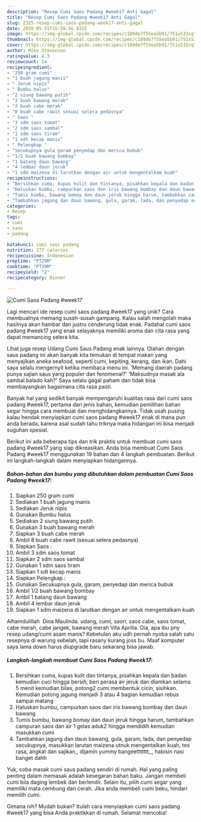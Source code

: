 ```yaml
---
description: "Resep Cumi Saos Padang #week17 Anti Gagal"
title: "Resep Cumi Saos Padang #week17 Anti Gagal"
slug: 2325-resep-cumi-saos-padang-week17-anti-gagal
date: 2020-05-31T15:59:56.932Z
image: https://img-global.cpcdn.com/recipes/c189de7f55ea5b91/751x532cq70/cumi-saos-padang-week17-foto-resep-utama.jpg
thumbnail: https://img-global.cpcdn.com/recipes/c189de7f55ea5b91/751x532cq70/cumi-saos-padang-week17-foto-resep-utama.jpg
cover: https://img-global.cpcdn.com/recipes/c189de7f55ea5b91/751x532cq70/cumi-saos-padang-week17-foto-resep-utama.jpg
author: Mike Stevenson
ratingvalue: 4.3
reviewcount: 14
recipeingredient:
- "250 gram cumi"
- "1 buah jagung manis"
- " Jeruk nipis"
- " Bumbu halus"
- "2 siung bawang putih"
- "3 buah bawang merah"
- "3 buah cabe merah"
- "8 buah cabe rawit sesuai selera pedasnya"
- " Saos "
- "3 sdm saos tomat"
- "2 sdm saos sambal"
- "1 sdm saos tiram"
- "1 sdt kecap manis"
- " Pelengkap "
- "Secukupnya gula garam penyedap dan merica bubuk"
- "1/2 buah bawang bombay"
- "1 batang daun bawang"
- "4 lembar daun jeruk"
- "1 sdm maizena di larutkan dengan air untuk mengentalkam kuah"
recipeinstructions:
- "Bersihkan cuma, kupas kulit dan tintanya, pisahkan kepala dan badan kemudian cuci hingga bersih, beri perasa air jeruk dan diamkan selama 5 menit kemudian bilas, potong2 cumi membentuk cicin, sisihkan. Kemudian potong jagung menjadi 3 atau 4 bagian kemudian rebus sampai matang"
- "Haluskan bumbu, campurkan saos dan iris bawang bombay dan daun bawang"
- "Tumis bumbu, bawang bomay dan daun jeruk hingga harum, tambahkan campuran saos dan air 1 gelas aduk2 hingga mendidih kemudian masukkan cumi"
- "Tambahkan jagung dan daun bawang, gula, garam, lada, dan penyedap secukupnya, masukkan larutan maizena utnuk mengentalkan kuah, tes rasa, angkat dan sajikan,, dijamin yummy bangeettttttt,,, habisin nasi banget dahh"
categories:
- Resep
tags:
- cumi
- saos
- padang

katakunci: cumi saos padang 
nutrition: 277 calories
recipecuisine: Indonesian
preptime: "PT29M"
cooktime: "PT39M"
recipeyield: "2"
recipecategory: Dinner

---
```



![Cumi Saos Padang #week17](https://img-global.cpcdn.com/recipes/c189de7f55ea5b91/751x532cq70/cumi-saos-padang-week17-foto-resep-utama.jpg)

Lagi mencari ide resep cumi saos padang #week17 yang unik? Cara membuatnya memang susah-susah gampang. Kalau salah mengolah maka hasilnya akan hambar dan justru cenderung tidak enak. Padahal cumi saos padang #week17 yang enak selayaknya memiliki aroma dan cita rasa yang dapat memancing selera kita.

Lihat juga resep Udang Cumi Saus Padang enak lainnya. Olahan dengan saus padang ini akan banyak kita temukan di tempat makan yang menyajikan aneka seafood, seperti cumi, kepiting, kerang, dan ikan. Dahi saya selalu mengernyit ketika membaca menu ini. &#39;Memang daerah padang punya sajian saus yang populer dan fenomenal?&#39; &#39;Maksudnya masak ala sambal balado kah?&#39; Saya selalu gagal paham dan tidak bisa membayangkan bagaimana cita rasa pasti.

Banyak hal yang sedikit banyak mempengaruhi kualitas rasa dari cumi saos padang #week17, pertama dari jenis bahan, kemudian pemilihan bahan segar hingga cara membuat dan menghidangkannya. Tidak usah pusing kalau hendak menyiapkan cumi saos padang #week17 enak di mana pun anda berada, karena asal sudah tahu triknya maka hidangan ini bisa menjadi suguhan spesial.


Berikut ini ada beberapa tips dan trik praktis untuk membuat cumi saos padang #week17 yang siap dikreasikan. Anda bisa membuat Cumi Saos Padang #week17 menggunakan 19 bahan dan 4 langkah pembuatan. Berikut ini langkah-langkah dalam menyiapkan hidangannya.

<!--inarticleads1-->

##### Bahan-bahan dan bumbu yang dibutuhkan dalam pembuatan Cumi Saos Padang #week17:

1. Siapkan 250 gram cumi
1. Sediakan 1 buah jagung manis
1. Sediakan  Jeruk nipis
1. Gunakan  Bumbu halus
1. Sediakan 2 siung bawang putih
1. Gunakan 3 buah bawang merah
1. Siapkan 3 buah cabe merah
1. Ambil 8 buah cabe rawit (sesuai selera pedasnya)
1. Siapkan  Saos :
1. Ambil 3 sdm saos tomat
1. Siapkan 2 sdm saos sambal
1. Gunakan 1 sdm saos tiram
1. Siapkan 1 sdt kecap manis
1. Siapkan  Pelengkap :
1. Gunakan Secukupnya gula, garam, penyedap dan merica bubuk
1. Ambil 1/2 buah bawang bombay
1. Ambil 1 batang daun bawang
1. Ambil 4 lembar daun jeruk
1. Siapkan 1 sdm maizena di larutkan dengan air untuk mengentalkam kuah


Alhamdulillah ️ Dina Maulinda. udang, cumi, saori, saos cabe, saos tomat, cabe merah, cabe jangek, bawang merah Vita Aprilia. Oia, apa ibu pny resep udang/cumi asam manis? Kebetulan aku udh pernah nyoba salah satu resepnya di warung sebelah, tapi rasany kurang joss bu. Maaf komputer saya lama down harus diupgrade baru sekarang bisa jawab. 

<!--inarticleads2-->

##### Langkah-langkah membuat Cumi Saos Padang #week17:

1. Bersihkan cuma, kupas kulit dan tintanya, pisahkan kepala dan badan kemudian cuci hingga bersih, beri perasa air jeruk dan diamkan selama 5 menit kemudian bilas, potong2 cumi membentuk cicin, sisihkan. Kemudian potong jagung menjadi 3 atau 4 bagian kemudian rebus sampai matang
1. Haluskan bumbu, campurkan saos dan iris bawang bombay dan daun bawang
1. Tumis bumbu, bawang bomay dan daun jeruk hingga harum, tambahkan campuran saos dan air 1 gelas aduk2 hingga mendidih kemudian masukkan cumi
1. Tambahkan jagung dan daun bawang, gula, garam, lada, dan penyedap secukupnya, masukkan larutan maizena utnuk mengentalkan kuah, tes rasa, angkat dan sajikan,, dijamin yummy bangeettttttt,,, habisin nasi banget dahh


Yuk, coba masak cumi saus padang sendiri di rumah. Hal yang paling penting dalam memasak adalah kesegaran bahan baku. Jangan membeli cumi bila daging lembek dan berlendir. Selain itu, pilih cumi segar yang memiliki mata cembung dan cerah. Jika anda membeli cumi beku, hindari memilih cumi. 

Gimana nih? Mudah bukan? Itulah cara menyiapkan cumi saos padang #week17 yang bisa Anda praktikkan di rumah. Selamat mencoba!
